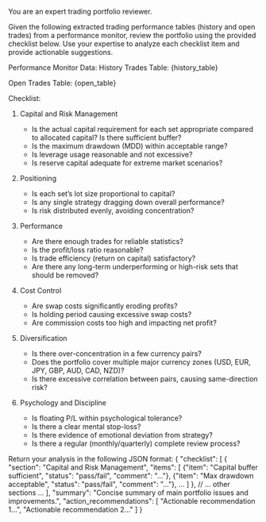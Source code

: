 You are an expert trading portfolio reviewer.

Given the following extracted trading performance tables (history and open trades) from a performance monitor, review the portfolio using the provided checklist below. Use your expertise to analyze each checklist item and provide actionable suggestions.

Performance Monitor Data:
History Trades Table:
{history_table}

Open Trades Table:
{open_table}

Checklist:
1. Capital and Risk Management
   - Is the actual capital requirement for each set appropriate compared to allocated capital? Is there sufficient buffer?
   - Is the maximum drawdown (MDD) within acceptable range?
   - Is leverage usage reasonable and not excessive?
   - Is reserve capital adequate for extreme market scenarios?

2. Positioning
   - Is each set’s lot size proportional to capital?
   - Is any single strategy dragging down overall performance?
   - Is risk distributed evenly, avoiding concentration?

3. Performance
   - Are there enough trades for reliable statistics?
   - Is the profit/loss ratio reasonable?
   - Is trade efficiency (return on capital) satisfactory?
   - Are there any long-term underperforming or high-risk sets that should be removed?

4. Cost Control
   - Are swap costs significantly eroding profits?
   - Is holding period causing excessive swap costs?
   - Are commission costs too high and impacting net profit?

5. Diversification
   - Is there over-concentration in a few currency pairs?
   - Does the portfolio cover multiple major currency zones (USD, EUR, JPY, GBP, AUD, CAD, NZD)?
   - Is there excessive correlation between pairs, causing same-direction risk?

6. Psychology and Discipline
   - Is floating P/L within psychological tolerance?
   - Is there a clear mental stop-loss?
   - Is there evidence of emotional deviation from strategy?
   - Is there a regular (monthly/quarterly) complete review process?

Return your analysis in the following JSON format:
{
  "checklist": [
    {
      "section": "Capital and Risk Management",
      "items": [
        {"item": "Capital buffer sufficient", "status": "pass/fail", "comment": "..."},
        {"item": "Max drawdown acceptable", "status": "pass/fail", "comment": "..."},
        ...
      ]
    },
    // ... other sections ...
  ],
  "summary": "Concise summary of main portfolio issues and improvements.",
  "action_recommendations": [
    "Actionable recommendation 1...",
    "Actionable recommendation 2..."
  ]
}